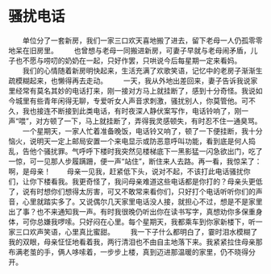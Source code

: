 # 骚扰电话
　　单位分了一套新房，我们一家三口欢天喜地搬了进去，留下老母一人仍孤零零地呆在旧房里。 
　　也曾想与老母一同搬进新房，可妻子早就与老母闹矛盾，儿子也不愿与唠叨的奶奶在一起，只好作罢，只哄说今后每星期一定来看妈。 
　　我们的心情随着新房明快起来，生活充满了欢歌笑语，记忆中的老房子渐渐生疏模糊起来，也懒得再去走动。 
　　一天，我从外地出差回来，妻子告诉我说家里经常有莫名其妙的电话打来，刚一接对方马上就挂断了，感到十分奇怪。我说如今城里有些青年闲得无聊，专爱听女人声音求刺激，骚扰别人，你莫管他。可不久，我也接连不断接到此类电话，有时夜深人静伏案写作，电话铃响了，刚一声“喂”，对方顿了一下，马上就挂断了，弄得我灵感顿失，有时忍不住一通臭骂。 
　　一个星期天，一家人忙着准备晚饭，电话铃又响了，顿了一下便挂断，我十分恼火，说明天一定上邮局安置一个来电显示或防恶意呼叫功能，看到底是何人捣乱，告他个骚扰罪。气呼呼下楼时我突然见楼梯底下一黑影猛一闪急欲出门，吃了一惊，可一见那人步履蹒跚，便一声“站住”，断住来人去路。再一看，我惊呆了：啊，是母亲！ 
　　母亲一见我，赶紧低下头，说对不起，不该打此电话骚扰你们，让你下楼看我。我更奇怪了，我问母亲难道这些电话都是你打的？母亲头更低了，说有时想你们想得太厉害，可又不敢常来看你们，只好打个电话听听你们的声音，心里就踏实多了。又说偶尔几天家里电话没人接，就担心不过，想是不是家里出了事？也不来通知我一声。有时我很晚仍听出你在读书写字，真想劝你多保重身体，可你总嫌我啰嗦。只好闷在心里。每个星期天，我都乘车到你家新楼下，听一家三口欢声笑语，心里真比蜜甜。 
　　我一下子什么都明白了，霎时泪水模糊了我的双眼，母亲怔怔地看着我，两行清泪也不由自主地落下来。我紧紧拉住母亲那布满老茧的手，俩人哆嗦着，一步步上楼，真到迈进那温暖的家里，仍不晓得分开。
 